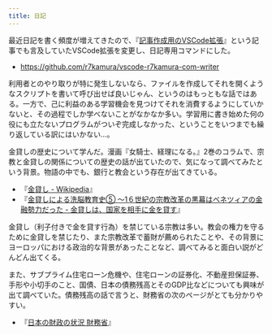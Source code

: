 ```yaml
---
title: 日記
---
```


最近日記を書く頻度が増えてきたので、『[記事作成用のVSCode拡張](/articles/2021-10-14-vscode-r7kamura-com-writer)』という記事でも言及していたVSCode拡張を変更し、日記専用コマンドにした。

- <https://github.com/r7kamura/vscode-r7kamura-com-writer>

利用者とのやり取りが特に発生しないなら、ファイルを作成してそれを開くようなスクリプトを書いて呼び出せば良いじゃん、というのはもっともな話ではある。一方で、己に利益のある学習機会を見つけてそれを消費するようにしていかないと、その過程でしか学べないことがなかなか多い。学習用に書き始めた何の役にも立たないプログラムがついぞ完成しなかった、ということをいつまでも繰り返している訳にはいかない…。

金貸しの歴史について学んだ。漫画『女騎士、経理になる。』2巻のコラムで、宗教と金貸しの関係についての歴史の話が出ていたので、気になって調べてみたという背景。物語の中でも、銀行と教会という存在が出てきている。

- 『[金貸し - Wikipedia](https://ja.m.wikipedia.org/wiki/%E9%87%91%E8%B2%B8%E3%81%97)』
- 『[金貸しによる洗脳教育史⑤ ～1６世紀の宗教改革の黒幕はベネツィアの金融勢力だった - 金貸しは、国家を相手に金を貸す](http://www.kanekashi.com/blog/2014/03/2175.html)』

金貸し（利子付きで金を貸す行為）を禁じている宗教は多い。教会の権力を守るために金貸しを禁じたり、また宗教改革で蓄財が薦められたことや、その背景にヨーロッパにおける政治的な背景があったことなど、調べてみると面白い説がどんどん出てくる。

また、サブプライム住宅ローン危機や、住宅ローンの証券化、不動産担保証券、手形や小切手のこと、国債、日本の債務残高とそのGDP比などについても興味が出て調べていた。債務残高の話で言うと、財務省の次のページがとても分かりやすい。

- 『[日本の財政の状況 財務省](https://www.mof.go.jp/zaisei/current-situation/index.html)』
